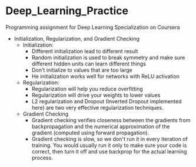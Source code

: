 # Deep_Learning_Practice
Programming assignment for Deep Learning Specialization on Coursera
* Initialization, Regularization, and Gradient Checking
  * Initialization: 
      * Different initialization lead to different result
      * Random initialization is used to break symmetry and make sure different hidden units can learn different things
      * Don't initialize to values that are too large
      * He initialization works well for networks with ReLU activation
  * Regularization:
      * Regularization will help you reduce overfitting
      * Regularization will drive your weights to lower values
      * L2 regularization and Dropout (Inverted Dropout implemented here) are two very effective regularization techniques. 
  * Gradient Checking
      * Gradient checking verifies closeness between the gradients from backpropagation and the numerical approximation of the gradient (computed using forward propagation).
      * Gradient checking is slow, so we don't run it in every iteration of training. You would usually run it only to make sure your code is correct, then turn it off and use backprop for the actual learning process.
